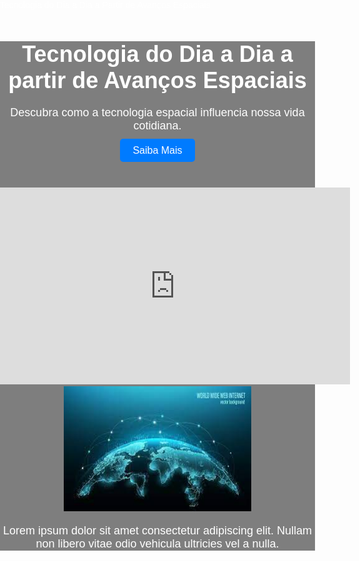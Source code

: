 <!DOCTYPE html>
<html lang="pt-br">
<head>
  <meta charset="UTF-8">
  <meta name="viewport" content="width=device-width, initial-scale=1.0"
    <title>Tecnologia do Dia a Dia a Partir de Avanços Espaciais</title>
  <style>
    Body {
      Font-family: Arial, sans-serif;
      Margin: 0;
      Padding: 0;
      Background-image: url('space_background.jpg');
      Background-size: cover;
      Background-position: center;
      color: #fff;
}
      .container {
        Max-width: 800px;
        Margin:50px auto.
    Padding: 20px;
        Background-color: rgba(0,0,0,0.5);
        Text-align: center;
        }
        H1{
        Font-size: 36px;
        Margin-bottom:20px;
        }
        P {
        Font-size: 18px;
        Margin-bottom: 20px;
        }
        .button{
        Display:inine-block;
        Padding: 10px 20px;
        Background-color: #007bff;
        Color: #fff;
        Text-decoration: none;
        Border-radius: 5px;
        Font-size: 16px;
        Margin: 10px;
        }
        .button:hover {
        Background-color: #0056b3;
        }
        .video {
          Margin-top: 50px;
          }
  </style>
</head>
<body>

<div class="container">
<h1>Tecnologia do Dia a Dia a partir de Avanços Espaciais</h1>
<p>Descubra como a tecnologia espacial influencia nossa vida cotidiana.</p>
<a href="#" class="button">Saiba Mais</a>
<div class="video">
<iframe width="560" height="315"
src=https://www.youtube.com/embed/dQw4w9WgXcQ frameborder="0"
allow="accelerometer; autoplay; encrypted-media; gyroscope; picture-in-picture" allowfullscreen></iframe>
</div>
<img src="space_tech_image.jpg" alt="Tecnologia Espacial" width="300" height="200">
<p>Lorem ipsum dolor sit amet consectetur adipiscing elit. Nullam non libero vitae odio vehicula ultricies vel a nulla.</p>
</div>

</body>
</html>

